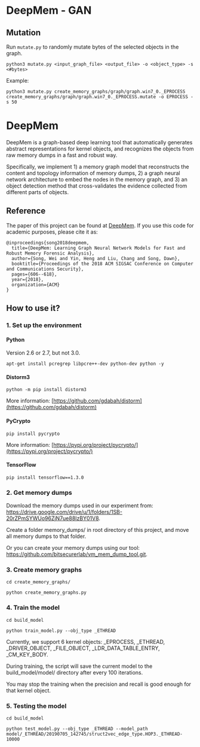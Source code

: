# DeepMem - GAN

## Mutation
Run `mutate.py` to randomly mutate bytes of the selected objects in the graph.
```
python3 mutate.py <input_graph_file> <output_file> -o <object_type> -s <#bytes>
```
Example:
```
python3 mutate.py create_memory_graphs/graph/graph.win7_0._EPROCESS create_memory_graphs/graph/graph.win7_0._EPROCESS.mutate -o EPROCESS -s 50
```



# DeepMem

DeepMem is a graph-based deep learning tool that automatically generates abstract representations for kernel objects, and recognizes the objects from raw memory dumps in a fast and robust way.

Specifically, we implement 1) a memory graph model that reconstructs the content and topology information of memory dumps, 2) a graph neural network architecture to embed the nodes in the memory graph, and 3) an object detection method that cross-validates the evidence collected from different parts of objects.

## Reference
The paper of this project can be found at [DeepMem](https://www.cs.ucr.edu/~heng/pubs/deepmem_ccs18.pdf). 
If you use this code for academic purposes, please cite it as:

``` 
@inproceedings{song2018deepmem,
  title={DeepMem: Learning Graph Neural Network Models for Fast and Robust Memory Forensic Analysis},
  author={Song, Wei and Yin, Heng and Liu, Chang and Song, Dawn},
  booktitle={Proceedings of the 2018 ACM SIGSAC Conference on Computer and Communications Security},
  pages={606--618},
  year={2018},
  organization={ACM}
}
```
## How to use it?

### 1. Set up the environment
#### Python
Version 2.6 or 2.7, but not 3.0.

```apt-get install pcregrep libpcre++-dev python-dev python -y```

#### Distorm3
```python -m pip install distorm3```

More information: [https://github.com/gdabah/distorm](https://github.com/gdabah/distorm)

#### PyCrypto
```pip install pycrypto```

More information: [https://pypi.org/project/pycrypto/](https://pypi.org/project/pycrypto/)

#### TensorFlow
```pip install tensorflow==1.3.0```

### 2. Get memory dumps
Download the memory dumps used in our experiment from: https://drive.google.com/drive/u/1/folders/1SB-20rZPmSYWUo96ZjN7ue88IzBY01V8.

Create a folder memory_dumps/ in root directory of this project, and move all memory dumps to that folder.

Or you can create your memory dumps using our tool: https://github.com/bitsecurerlab/vm_mem_dump_tool.git.

### 3. Create memory graphs
```cd create_memory_graphs/```

```python create_memory_graphs.py```

### 4. Train the model
```cd build_model```

```python train_model.py --obj_type _ETHREAD```

Currently, we support 6 kernel objects: _EPROCESS, _ETHREAD, _DRIVER_OBJECT, _FILE_OBJECT, _LDR_DATA_TABLE_ENTRY, _CM_KEY_BODY.

During training, the script will save the current model to the build_model/model/ directory after every 100 iterations.

You may stop the training when the precision and recall is good enough for that kernel object.
 
### 5. Testing the model
```cd build_model```

```python test_model.py --obj_type _ETHREAD --model_path model/_ETHREAD/20190705_142745/struct2vec_edge_type.HOP3._ETHREAD-10000```
